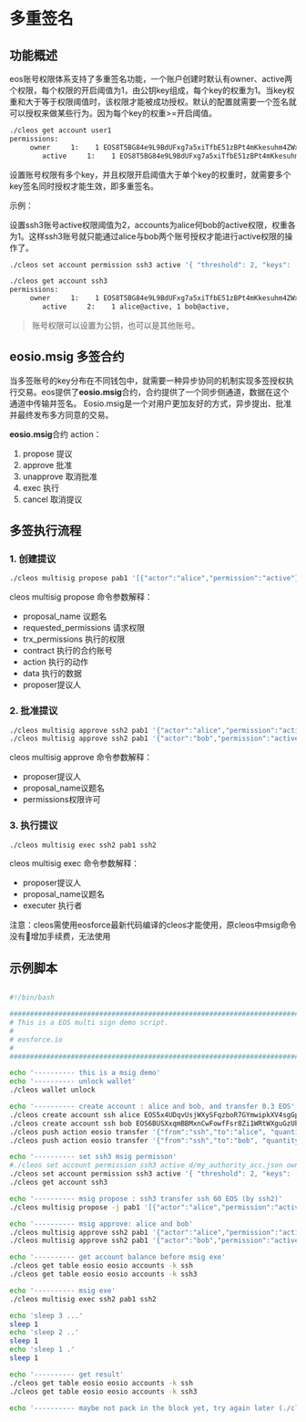 # 多重签名

## 功能概述

eos账号权限体系支持了多重签名功能，一个账户创建时默认有owner、active两个权限，每个权限的开启阈值为1，由公钥key组成，每个key的权重为1。当key权重和大于等于权限阈值时，该权限才能被成功授权。默认的配置就需要一个签名就可以授权来做某些行为。因为每个key的权重>=开启阈值。

```bash
./cleos get account user1
permissions:
     owner     1:    1 EOS8T5BG84e9L9BdUFxg7a5xiTfbE51zBPt4mKkesuhm4ZWx7jAe5
        active     1:    1 EOS8T5BG84e9L9BdUFxg7a5xiTfbE51zBPt4mKkesuhm4ZWx7jAe5
```

设置账号权限有多个key，并且权限开启阈值大于单个key的权重时，就需要多个key签名同时授权才能生效，即多重签名。

示例：

设置ssh3账号active权限阈值为2，accounts为alice何bob的active权限，权重各为1。这样ssh3账号就只能通过alice与bob两个账号授权才能进行active权限的操作了。

```bash
./cleos set account permission ssh3 active '{ "threshold": 2, "keys": [], "accounts":[ { "permission": { "actor": "alice", "permission": "active" }, "weight": 1 }, { "permission": { "actor": "bob", "permission": "active" }, "weight": 1 } ] }' owner

./cleos get account ssh3
permissions:
     owner     1:    1 EOS8T5BG84e9L9BdUFxg7a5xiTfbE51zBPt4mKkesuhm4ZWx7jAe5
        active     2:    1 alice@active, 1 bob@active,
```

> 账号权限可以设置为公钥，也可以是其他账号。

## eosio.msig 多签合约

当多签账号的key分布在不同钱包中，就需要一种异步协同的机制实现多签授权执行交易。eos提供了**eosio.msig**合约，合约提供了一个同步侧通道，数据在这个通道中传输并签名。 Eosio.msig是一个对用户更加友好的方式，异步提出、批准并最终发布多方同意的交易。

**eosio.msig**合约 action：

1. propose 提议
2. approve 批准 
3. unapprove 取消批准
4. exec 执行
5. cancel 取消提议

## 多签执行流程

### 1. 创建提议

```bash
./cleos multisig propose pab1 '[{"actor":"alice","permission":"active"},{"actor":"bob","permission":"active"}]' '[{"actor":"ssh3","permission":"active"}]' eosio transfer '{"from":"ssh3","to":"ssh","quantity":"66.0000 EOS","memo":"msig transfer"}' ssh2
```

cleos multisig propose 命令参数解释：

- proposal_name 议题名
- requested_permissions 请求权限 
- trx_permissions 执行的权限
- contract 执行的合约账号
- action 执行的动作
- data 执行的数据
- proposer提议人

### 2. 批准提议

```bash
./cleos multisig approve ssh2 pab1 '{"actor":"alice","permission":"active"}' -p alice@active
./cleos multisig approve ssh2 pab1 '{"actor":"bob","permission":"active"}' -p bob@active
```

cleos multisig approve 命令参数解释：

- proposer提议人
- proposal_name议题名
- permissions权限许可

### 3. 执行提议

```bash
./cleos multisig exec ssh2 pab1 ssh2
```

cleos multisig exec 命令参数解释：

- proposer提议人
- proposal_name议题名
- executer 执行者

注意：cleos需使用eosforce最新代码编译的cleos才能使用，原cleos中msig命令没有增加手续费，无法使用

## 示例脚本

```bash

#!/bin/bash

##########################################################################
# This is a EOS multi sign demo script.
#
# eosforce.io
#
##########################################################################

echo '---------- this is a msig demo'
echo '---------- unlock wallet'
./cleos wallet unlock

echo '---------- create account : alice and bob, and transfer 0.3 EOS'
./cleos create account ssh alice EOS5x4UDqvUsjWXySFqzboR7GYmwipkXV4sgGpgDRqouzd7NprQ5m
./cleos create account ssh bob EOS6BUSXxqmBBMxnCwFowfFsr8Zi1WRtWXguGzUb9oGGpueMSaJbx
./cleos push action eosio transfer '{"from":"ssh","to":"alice", "quantity":"0.3000 EOS", "memo":""}' -p ssh@active
./cleos push action eosio transfer '{"from":"ssh","to":"bob", "quantity":"0.3000 EOS", "memo":""}' -p ssh@active

echo '---------- set ssh3 msig permisson'
#./cleos set account permission ssh3 active d/my_authority_acc.json owner
./cleos set account permission ssh3 active '{ "threshold": 2, "keys": [], "accounts":[ { "permission": { "actor": "alice", "permission": "active" }, "weight": 1 }, { "permission": { "actor": "bob", "permission": "active" }, "weight": 1 } ] }' owner
./cleos get account ssh3

echo '---------- msig propose : ssh3 transfer ssh 60 EOS (by ssh2)'
./cleos multisig propose -j pab1 '[{"actor":"alice","permission":"active"},{"actor":"bob","permission":"active"}]' '[{"actor":"ssh3","permission":"active"}]' eosio transfer '{"from":"ssh3","to":"ssh","quantity":"66.0000 EOS","memo":"msig transfer"}' ssh2

echo '---------- msig approve: alice and bob'
./cleos multisig approve ssh2 pab1 '{"actor":"alice","permission":"active"}' -p alice@active
./cleos multisig approve ssh2 pab1 '{"actor":"bob","permission":"active"}' -p bob@active

echo '---------- get account balance before msig exe'
./cleos get table eosio eosio accounts -k ssh
./cleos get table eosio eosio accounts -k ssh3

echo '---------- msig exe'
./cleos multisig exec ssh2 pab1 ssh2

echo 'sleep 3 ...'
sleep 1
echo 'sleep 2 ..'
sleep 1
echo 'sleep 1 .'
sleep 1

echo '---------- get result'
./cleos get table eosio eosio accounts -k ssh
./cleos get table eosio eosio accounts -k ssh3

echo '---------- maybe not pack in the block yet, try again later (./cleos get table eosio eosio accounts -k ssh)'


```